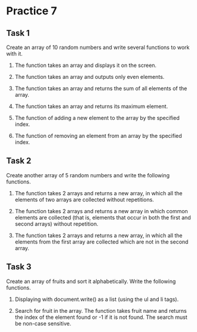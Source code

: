 # Practice 7

## Task 1
Create an array of 10 random numbers and write several functions
to work with it.

1. The function takes an array and displays it on the screen.

2. The function takes an array and outputs only even elements.

3. The function takes an array and returns the sum of all elements
of the array.

4. The function takes an array and returns its maximum element.

5. The function of adding a new element to the array by the specified
index.

6. The function of removing an element from an array by the
specified index.

## Task 2
Create another array of 5 random numbers and write the following
functions.

1. The function takes 2 arrays and returns a new array, in which
all the elements of two arrays are collected without repetitions.

2. The function takes 2 arrays and returns a new array in which
common elements are collected (that is, elements that occur in
both the first and second arrays) without repetition.

3. The function takes 2 arrays and returns a new array, in which
all the elements from the first array are collected which are not
in the second array.

## Task 3
Create an array of fruits and sort it alphabetically. Write the
following functions.

1. Displaying with document.write() as a list (using the ul and
li tags).

2. Search for fruit in the array. The function takes fruit name and
returns the index of the element found or -1 if it is not found.
The search must be non-case sensitive. 
